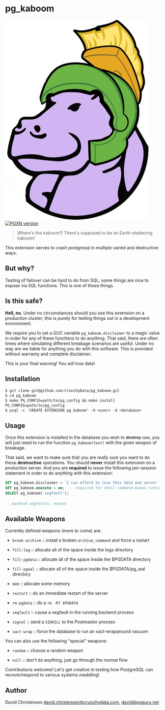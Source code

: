 # pg_kaboom

[![pg_kaboom logo](https://github.com/pgguru/pg_kaboom/raw/main/static/pg_kaboom_logo.png)](https://github.com/pgguru/pg_kaboom/)
[![PGXN version](https://badge.fury.io/pg/pg_kaboom.svg)](https://badge.fury.io/pg/pg_kaboom)

> Where's the kaboom?! There's supposed to be an Earth-shattering kaboom!

This extension serves to crash postgresql in multiple varied and destructive ways.

## But why?

Testing of failover can be hard to do from SQL; some things are nice to expose via SQL functions.  This is one of those things.

## Is this safe?

**Hell, no**.  Under no circumstances should you use this extension on a production cluster; this is purely for testing things out in a development environment.

We require you to set a GUC variable `pg_kaboom.disclaimer` to a magic value in order for any of these functions to do anything.  That said, there are often times where simulating different breakage scenarios are useful.  Under no way are we liable for anything you do with this software.  This is provided without warranty and complete disclaimer.

<blink>This is your final warning!  You *will* lose data!</blink>

## Installation

```console
$ git clone git@github.com:CrunchyData/pg_kaboom.git
$ cd pg_kaboom
$ make PG_CONFIG=path/to/pg_config && make install PG_CONFIG=path/to/pg_config
$ psql -c 'CREATE EXTENSION pg_kaboom' -U <user> -d <database>
```

## Usage

Once this extension is installed in the database you wish to ~~destroy~~ use, you will just need to run the function `pg_kaboom(text)` with the given weapon of breakage.

That said, we want to make sure that you are *really sure* you want to do these **destructive** operations.  You should **never** install this extension on a production server.  And you are **required** to issue the following per-session statement in order to do anything with this extension:

```sql
SET pg_kaboom.disclaimer = 'I can afford to lose this data and server';
SET pg_kaboom.execute = on;  -- required for shell command-based running; additional safety value.  Not all weapons respect this.
SELECT pg_kaboom('segfault');

-- backend segfaults, exeunt
```

## Available Weapons

Currently defined weapons (more to come) are:

- `break-archive` :: install a broken `archive_command` and force a restart

- `fill-log` :: allocate all of the space inside the logs directory

- `fill-pgdata` :: allocate all of the space inside the $PGDATA directory

- `fill-pgwal` :: allocate all of the space inside the $PGDATA/pg_wal directory

- `mem` :: allocate some memory

- `restart` :: do an immediate restart of the server

- `rm-pgdata` :: do a `rm -Rf $PGDATA`

- `segfault` :: cause a segfault in the running backend process

- `signal` :: send a `SIGKILL` to the Postmaster process

- `xact-wrap` :: force the database to run an xact-wraparound vacuum

You can also use the following "special" weapons:

- `random` :: choose a random weapon

- `null` :: don't do anything, just go through the normal flow


Contributions welcome!  Let's get creative in testing how PostgreSQL can recover/respond to various systems meddling!

## Author

David Christensen <david.christensen@crunchydata.com>, <david@pgguru.net>
